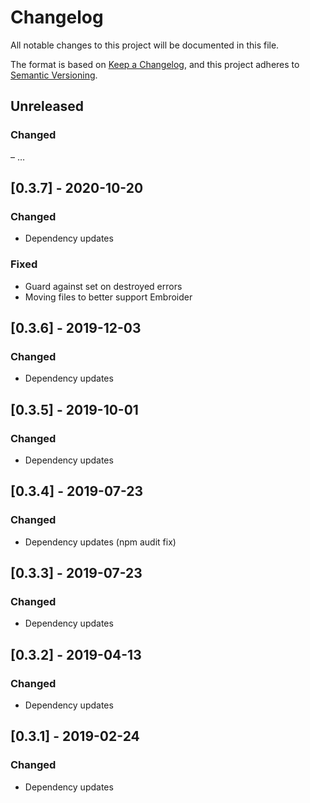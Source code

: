 # Changelog
All notable changes to this project will be documented in this file.

The format is based on [Keep a Changelog](https://keepachangelog.com/en/1.0.0/),
and this project adheres to [Semantic Versioning](https://semver.org/spec/v2.0.0.html).


## Unreleased
### Changed
– …

## [0.3.7] - 2020-10-20
### Changed
- Dependency updates

### Fixed
- Guard against set on destroyed errors
- Moving files to better support Embroider

## [0.3.6] - 2019-12-03
### Changed
- Dependency updates

## [0.3.5] - 2019-10-01
### Changed
- Dependency updates

## [0.3.4] - 2019-07-23
### Changed
- Dependency updates (npm audit fix)

## [0.3.3] - 2019-07-23
### Changed
- Dependency updates

## [0.3.2] - 2019-04-13
### Changed
- Dependency updates

## [0.3.1] - 2019-02-24
### Changed
- Dependency updates
